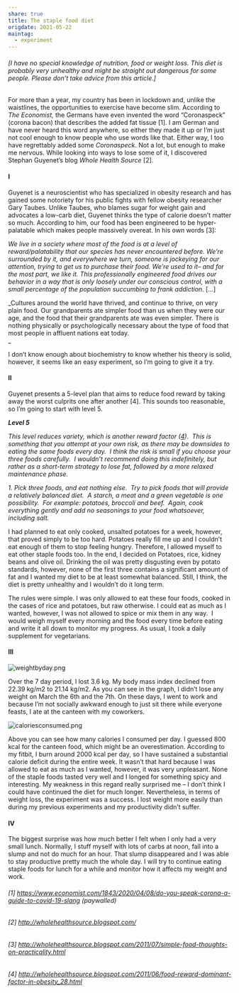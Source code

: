 ```yaml
---
share: true
title: The staple food diet
origdate: 2021-05-22
maintag:
  - experiment
---
```


###### _\[I have no special knowledge of nutrition, food or weight loss. This diet is probably very unhealthy and might be straight out dangerous for some people. Please don’t take advice from this article.]_

For more than a year, my country has been in lockdown and, unlike the waistlines, the opportunities to exercise have become slim. According to _The Economist,_ the Germans have even invented the word “Coronaspeck” (corona bacon) that describes the added fat tissue [1]. I am German and have never heard this word anywhere, so either they made it up or I’m just not cool enough to know people who use words like that. Either way, I too have regrettably added some _Coronaspeck_. Not a lot, but enough to make me nervous. While looking into ways to lose some of it, I discovered Stephan Guyenet’s blog _Whole Health Source_ [2].

#### I

Guyenet is a neuroscientist who has specialized in obesity research and has gained some notoriety for his public fights with fellow obesity researcher Gary Taubes. Unlike Taubes, who blames sugar for weight gain and advocates a low-carb diet, Guyenet thinks the type of calorie doesn’t matter so much. According to him, our food has been engineered to be hyper-palatable which makes people massively overeat. In his own words [3]:

_We live in a society where most of the food is at a level of reward/palatability that our species has never encountered before. We’re surrounded by it, and everywhere we turn, someone is jockeying for our attention, trying to get us to purchase their food. We’re used to it– and for the most part, we like it. This professionally engineered food drives our behavior in a way that is only loosely under our conscious control, with a small percentage of the population succumbing to frank addiction._ […]

_Cultures around the world have thrived, and continue to thrive, on very plain food. Our grandparents ate simpler food than us when they were our age, and the food that their grandparents ate was even simpler. There is nothing physically or psychologically necessary about the type of food that most people in affluent nations eat today.  
_

I don’t know enough about biochemistry to know whether his theory is solid, however, it seems like an easy experiment, so I’m going to give it a try.

#### II

Guyenet presents a 5-level plan that aims to reduce food reward by taking away the worst culprits one after another [4]. This sounds too reasonable, so I’m going to start with level 5.

_**Level 5**_

_This level reduces variety, which is another reward factor ([4](http://www.ncbi.nlm.nih.gov/pubmed/21593492)).  This is something that you attempt at your own risk, as there may be downsides to eating the same foods every day.  I think the risk is small if you choose your three foods carefully.  I wouldn’t recommend doing this indefinitely, but rather as a short-term strategy to lose fat, followed by a more relaxed maintenance phase._

_1. Pick three foods, and eat nothing else.  Try to pick foods that will provide a relatively balanced diet.  A starch, a meat and a green vegetable is one possibility.  For example: potatoes, broccoli and beef.  Again, cook everything gently and add no seasonings to your food whatsoever, including salt._

I had planned to eat only cooked, unsalted potatoes for a week, however, that proved simply to be too hard. Potatoes really fill me up and I couldn’t eat enough of them to stop feeling hungry. Therefore, I allowed myself to eat other staple foods too. In the end, I decided on Potatoes, rice, kidney beans and olive oil. Drinking the oil was pretty disgusting even by potato standards, however, none of the first three contains a significant amount of fat and I wanted my diet to be at least somewhat balanced. Still, I think, the diet is pretty unhealthy and I wouldn’t do it long term.

The rules were simple. I was only allowed to eat these four foods, cooked in the cases of rice and potatoes, but raw otherwise. I could eat as much as I wanted, however, I was not allowed to spice or mix them in any way.  I would weigh myself every morning and the food every time before eating and write it all down to monitor my progress. As usual, I took a daily supplement for vegetarians.

#### III

![weightbyday.png](weightbyday.png)

Over the 7 day period, I lost 3.6 kg. My body mass index declined from 22.39 kg/m2 to 21.14 kg/m2. As you can see in the graph, I didn’t lose any weight on March the 6th and the 7th. On these days, I went to work and because I’m not socially awkward enough to just sit there while everyone feasts, I ate at the canteen with my coworkers.

![caloriesconsumed.png](caloriesconsumed.png)

Above you can see how many calories I consumed per day. I guessed 800 kcal for the canteen food, which might be an overestimation. According to my fitbit, I burn around 2000 kcal per day, so I have sustained a substantial calorie deficit during the entire week. It wasn’t that hard because I was allowed to eat as much as I wanted, however, it was very unpleasant. None of the staple foods tasted very well and I longed for something spicy and interesting. My weakness in this regard really surprised me – I don’t think I could have continued the diet for much longer. Nevertheless, in terms of weight loss, the experiment was a success. I lost weight more easily than during my previous experiments and my productivity didn’t suffer.

#### IV

The biggest surprise was how much better I felt when I only had a very small lunch. Normally, I stuff myself with lots of carbs at noon, fall into a slump and not do much for an hour. That slump disappeared and I was able to stay productive pretty much the whole day. I will try to continue eating staple foods for lunch for a while and monitor how it affects my weight and work.

###### [1] https://www.economist.com/1843/2020/04/08/do-you-speak-corona-a-guide-to-covid-19-slang (paywalled)
###### [2] http://wholehealthsource.blogspot.com/
###### [3] http://wholehealthsource.blogspot.com/2011/07/simple-food-thoughts-on-practicality.html
###### [4] http://wholehealthsource.blogspot.com/2011/06/food-reward-dominant-factor-in-obesity_28.html